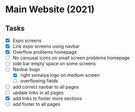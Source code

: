 # Main Website (2021)

## Tasks

- [x] Expo screens
- [x] Link expo screens using navbar
- [x] Overflow problems homepage
- [ ] No carousal icons on small screen problems homepage
- [ ] side bar empty space on some screens
- [ ] Navbar bugs
  - [x] right somaiya logo on medium screen
  - [ ] overflowing fields
- [ ] add correct navbar to all pages
- [ ] update links in all pages
- [x] add links to footer more sections
- [ ] add footer to all pages
